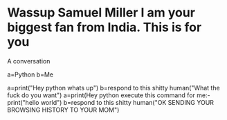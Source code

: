 # Wassup Samuel Miller I am your biggest fan from India. This is for you
A conversation 

a=Python
b=Me


a=print("Hey python whats up")
b=respond to this shitty human("What the fuck do you want")
a=print(Hey python execute this command for me:- print("hello world")
b=respond to this shitty human("OK SENDING YOUR BROWSING HISTORY TO YOUR MOM")
